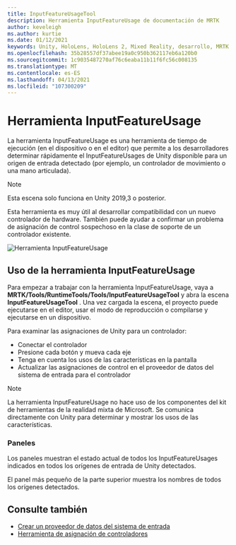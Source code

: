 ```yaml
---
title: InputFeatureUsageTool
description: Herramienta InputFeatureUsage de documentación de MRTK
author: keveleigh
ms.author: kurtie
ms.date: 01/12/2021
keywords: Unity, HoloLens, HoloLens 2, Mixed Reality, desarrollo, MRTK
ms.openlocfilehash: 35b28557df37abee19a0c950b362117eb6a120b0
ms.sourcegitcommit: 1c9035487270af76c6eaba11b11f6fc56c008135
ms.translationtype: MT
ms.contentlocale: es-ES
ms.lasthandoff: 04/13/2021
ms.locfileid: "107300209"
---
```

# <a name="inputfeatureusage-tool"></a>Herramienta InputFeatureUsage

La herramienta InputFeatureUsage es una herramienta de tiempo de ejecución (en el dispositivo o en el editor) que permite a los desarrolladores determinar rápidamente el InputFeatureUsages de Unity disponible para un origen de entrada detectado (por ejemplo, un controlador de movimiento o una mano articulada).

> [!NOTE]
> Esta escena solo funciona en Unity 2019,3 o posterior.

Esta herramienta es muy útil al desarrollar compatibilidad con un nuevo controlador de hardware. También puede ayudar a confirmar un problema de asignación de control sospechoso en la clase de soporte de un controlador existente.

![Herramienta InputFeatureUsage](../images/controller-mapping-tool/InputFeatureUsages.png)

## <a name="using-the-inputfeatureusage-tool"></a>Uso de la herramienta InputFeatureUsage

Para empezar a trabajar con la herramienta InputFeatureUsage, vaya a **MRTK/Tools/RuntimeTools/Tools/InputFeatureUsageTool** y abra la escena **InputFeatureUsageTool** . Una vez cargada la escena, el proyecto puede ejecutarse en el editor, usar el modo de reproducción o compilarse y ejecutarse en un dispositivo.

Para examinar las asignaciones de Unity para un controlador:

- Conectar el controlador
- Presione cada botón y mueva cada eje
- Tenga en cuenta los usos de las características en la pantalla
- Actualizar las asignaciones de control en el proveedor de datos del sistema de entrada para el controlador

> [!NOTE]
> La herramienta InputFeatureUsage no hace uso de los componentes del kit de herramientas de la realidad mixta de Microsoft. Se comunica directamente con Unity para determinar y mostrar los usos de las características.

### <a name="panels"></a>Paneles

Los paneles muestran el estado actual de todos los InputFeatureUsages indicados en todos los orígenes de entrada de Unity detectados.

El panel más pequeño de la parte superior muestra los nombres de todos los orígenes detectados.

## <a name="see-also"></a>Consulte también

- [Crear un proveedor de datos del sistema de entrada](../input/create-data-provider.md)
- [Herramienta de asignación de controladores](controller-mapping-tool.md)
